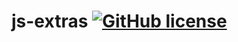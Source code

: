 # js-extras [![GitHub license](https://img.shields.io/badge/license-MIT-blue.svg)](https://github.com/sillasleal/js-extras/blob/master/LICENSE)
